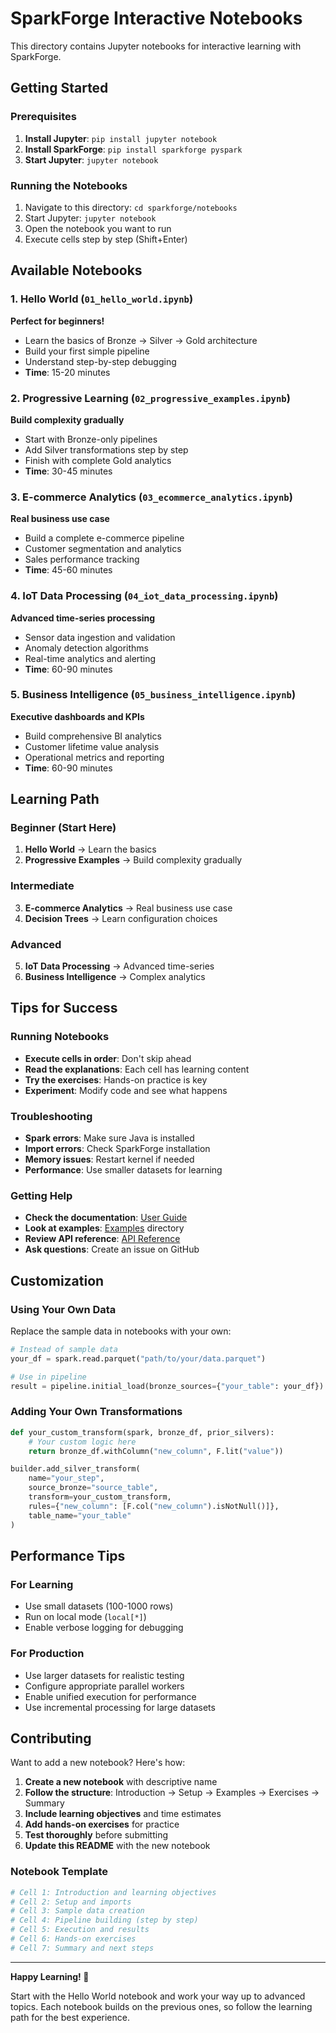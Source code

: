 # SparkForge Interactive Notebooks

This directory contains Jupyter notebooks for interactive learning with SparkForge.

## Getting Started

### Prerequisites
1. **Install Jupyter**: `pip install jupyter notebook`
2. **Install SparkForge**: `pip install sparkforge pyspark`
3. **Start Jupyter**: `jupyter notebook`

### Running the Notebooks
1. Navigate to this directory: `cd sparkforge/notebooks`
2. Start Jupyter: `jupyter notebook`
3. Open the notebook you want to run
4. Execute cells step by step (Shift+Enter)

## Available Notebooks

### 1. Hello World (`01_hello_world.ipynb`)
**Perfect for beginners!**
- Learn the basics of Bronze → Silver → Gold architecture
- Build your first simple pipeline
- Understand step-by-step debugging
- **Time**: 15-20 minutes

### 2. Progressive Learning (`02_progressive_examples.ipynb`)
**Build complexity gradually**
- Start with Bronze-only pipelines
- Add Silver transformations step by step
- Finish with complete Gold analytics
- **Time**: 30-45 minutes

### 3. E-commerce Analytics (`03_ecommerce_analytics.ipynb`)
**Real business use case**
- Build a complete e-commerce pipeline
- Customer segmentation and analytics
- Sales performance tracking
- **Time**: 45-60 minutes

### 4. IoT Data Processing (`04_iot_data_processing.ipynb`)
**Advanced time-series processing**
- Sensor data ingestion and validation
- Anomaly detection algorithms
- Real-time analytics and alerting
- **Time**: 60-90 minutes

### 5. Business Intelligence (`05_business_intelligence.ipynb`)
**Executive dashboards and KPIs**
- Build comprehensive BI analytics
- Customer lifetime value analysis
- Operational metrics and reporting
- **Time**: 60-90 minutes

## Learning Path

### Beginner (Start Here)
1. **Hello World** → Learn the basics
2. **Progressive Examples** → Build complexity gradually

### Intermediate
3. **E-commerce Analytics** → Real business use case
4. **Decision Trees** → Learn configuration choices

### Advanced
5. **IoT Data Processing** → Advanced time-series
6. **Business Intelligence** → Complex analytics

## Tips for Success

### Running Notebooks
- **Execute cells in order**: Don't skip ahead
- **Read the explanations**: Each cell has learning content
- **Try the exercises**: Hands-on practice is key
- **Experiment**: Modify code and see what happens

### Troubleshooting
- **Spark errors**: Make sure Java is installed
- **Import errors**: Check SparkForge installation
- **Memory issues**: Restart kernel if needed
- **Performance**: Use smaller datasets for learning

### Getting Help
- **Check the documentation**: [User Guide](../USER_GUIDE.md)
- **Look at examples**: [Examples](../examples/) directory
- **Review API reference**: [API Reference](../API_REFERENCE.md)
- **Ask questions**: Create an issue on GitHub

## Customization

### Using Your Own Data
Replace the sample data in notebooks with your own:
```python
# Instead of sample data
your_df = spark.read.parquet("path/to/your/data.parquet")

# Use in pipeline
result = pipeline.initial_load(bronze_sources={"your_table": your_df})
```

### Adding Your Own Transformations
```python
def your_custom_transform(spark, bronze_df, prior_silvers):
    # Your custom logic here
    return bronze_df.withColumn("new_column", F.lit("value"))

builder.add_silver_transform(
    name="your_step",
    source_bronze="source_table",
    transform=your_custom_transform,
    rules={"new_column": [F.col("new_column").isNotNull()]},
    table_name="your_table"
)
```

## Performance Tips

### For Learning
- Use small datasets (100-1000 rows)
- Run on local mode (`local[*]`)
- Enable verbose logging for debugging

### For Production
- Use larger datasets for realistic testing
- Configure appropriate parallel workers
- Enable unified execution for performance
- Use incremental processing for large datasets

## Contributing

Want to add a new notebook? Here's how:

1. **Create a new notebook** with descriptive name
2. **Follow the structure**: Introduction → Setup → Examples → Exercises → Summary
3. **Include learning objectives** and time estimates
4. **Add hands-on exercises** for practice
5. **Test thoroughly** before submitting
6. **Update this README** with the new notebook

### Notebook Template
```python
# Cell 1: Introduction and learning objectives
# Cell 2: Setup and imports
# Cell 3: Sample data creation
# Cell 4: Pipeline building (step by step)
# Cell 5: Execution and results
# Cell 6: Hands-on exercises
# Cell 7: Summary and next steps
```

---

**Happy Learning! 🚀**

Start with the Hello World notebook and work your way up to advanced topics. Each notebook builds on the previous ones, so follow the learning path for the best experience.

